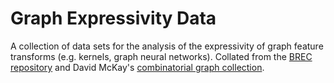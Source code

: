 # Graph Expressivity Data


A collection of data sets for the analysis of the expressivity of graph feature transforms (e.g. kernels, graph neural networks). Collated from the [BREC repository](https://github.com/GraphPKU/BREC/tree/Release) and David McKay's [combinatorial graph collection](http://users.cecs.anu.edu.au/~bdm/data/graphs.html). 